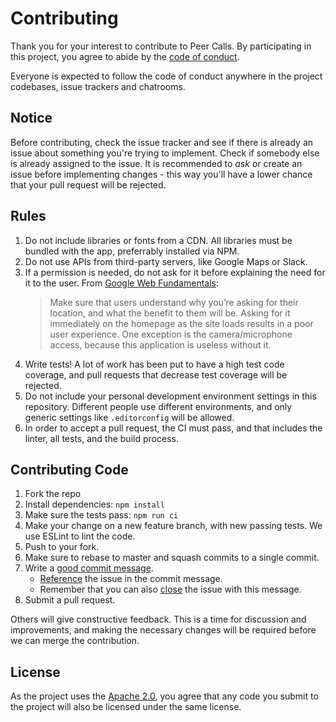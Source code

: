 # Contributing

Thank you for your interest to contribute to Peer Calls. By participating in
this project, you agree to abide by the [code of conduct].

  [code of conduct]: CODE_OF_CONDUCT.md

Everyone is expected to follow the code of conduct anywhere in the project
codebases, issue trackers and chatrooms.

## Notice

Before contributing, check the issue tracker and see if there is already an
issue about something you're trying to implement. Check if somebody else is
already assigned to the issue. It is recommended to *ask* or create an issue
before implementing changes - this way you'll have a lower chance that your
pull request will be rejected.

## Rules

 1. Do not include libraries or fonts from a CDN. All libraries must be bundled
    with the app, preferrably installed via NPM.
 2. Do not use APIs from third-party servers, like Google Maps or Slack.
 3. If a permission is needed, do not ask for it before explaining the need for
    it to the user. From [Google Web Fundamentals][gwf]:
    > Make sure that users understand why you’re asking for their location, and
    > what the benefit to them will be. Asking for it immediately on the
    > homepage as the site loads results in a poor user experience.
    One exception is the camera/microphone access, because this application is
    useless without it.
 4. Write tests! A lot of work has been put to have a high test code coverage,
    and pull requests that decrease test coverage will be rejected.
 5. Do not include your personal development environment settings in this
    repository. Different people use different environments, and only generic
    settings like `.editorconfig` will be allowed.
 6. In order to accept a pull request, the CI must pass, and that includes
    the linter, all tests, and the build process.

  [gwf]: https://developers.google.com/web/fundamentals/native-hardware/user-location/

## Contributing Code

1. Fork the repo
2. Install dependencies: `npm install`
3. Make sure the tests pass: `npm run ci`
4. Make your change on a new feature branch, with new passing tests. We use
   ESLint to lint the code.
5. Push to your fork.
6. Make sure to rebase to master and squash commits to a single commit.
7. Write a [good commit message][commit].
   - [Reference][reference] the issue in the commit message.
   - Remember that you can also [close][close] the issue with this message.
8. Submit a pull request.

  [commit]: http://tbaggery.com/2008/04/19/a-note-about-git-commit-messages.html
  [reference]: https://help.github.com/articles/autolinked-references-and-urls/#issues-and-pull-requests
  [close]: https://help.github.com/articles/closing-issues-via-commit-messages/

Others will give constructive feedback.  This is a time for discussion and
improvements, and making the necessary changes will be required before we can
merge the contribution.

## License

As the project uses the [Apache 2.0][license], you agree that any code you submit to the project will also be licensed under the same license.

[license]: LICENSE
